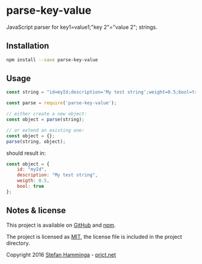 # parse-key-value
JavaScript parser for key1=value1;"key 2"="value 2"; strings.

## Installation

```sh
npm install --save parse-key-value
```

## Usage

```javascript
const string = "id=myId;description='My test string';weight=0.5;bool=true";

const parse = require('parse-key-value');

// either create a new object:
const object = parse(string);

// or extend an existing one:
const object = {};
parse(string, object);
```

should result in:

```javascript
const object = {
    id: "myId",
    description: "My test string",
    weigth: 0.5,
    bool: true
};
```

## Notes & license
This project is available on [GitHub](https://github.com/StefanHamminga/parse-key-value.js) and [npm](https://www.npmjs.com/package/parse-key-value).

The project is licensed as [MIT](https://opensource.org/licenses/MIT), the license file is included in the project directory.

Copyright 2016 [Stefan Hamminga](mailto:stefan@prjct.net) - [prjct.net](https://prjct.net)
